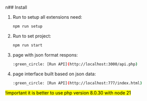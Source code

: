 n## Install

1. Run to setup all extensions need:
   ```bash
   npm run setup

2. Run to set project:
   ```bash
   npm run start

3. page with json format respons:
   ```bash
   :green_circle: [Run API](http://localhost:3000/api.php)

4. page interface built based on json data:
   ```bash
   :green_circle: [Run API](http://localhost:777/index.html)

<mark>!important it is better to use php version 8.0.30 with node 21</mark>


